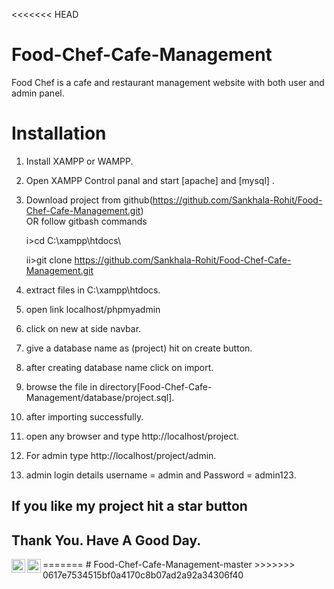 <<<<<<< HEAD
# Food-Chef-Cafe-Management
Food Chef is a cafe and restaurant management website with both user and admin panel.

# Installation

1. Install XAMPP or WAMPP.

2. Open XAMPP Control panal and start [apache] and [mysql] .

3. Download project from github(https://github.com/Sankhala-Rohit/Food-Chef-Cafe-Management.git)  
    OR follow gitbash commands
    
    i>cd C:\\xampp\htdocs\
    
    ii>git clone https://github.com/Sankhala-Rohit/Food-Chef-Cafe-Management.git
    
4. extract files in C:\\xampp\htdocs\.

5. open link localhost/phpmyadmin

6. click on new at side navbar.

7. give a database name as (project) hit on create button.

8. after creating database name click on import.

9. browse the file in directory[Food-Chef-Cafe-Management/database/project.sql].

10. after importing successfully.

11. open any browser and type http://localhost/project.

12. For admin type http://localhost/project/admin.

13. admin login details username = admin and Password = admin123.


##  If you like my project hit a star button
##  Thank You. Have A Good Day.

<a href="https://twitter.com/RohitSankhla13">
  <img align="left" alt=" Rohit Sankhla | Twitter" width="22px" src="https://cdn.jsdelivr.net/npm/simple-icons@v3/icons/twitter.svg" />
</a>
<a href="https://www.instagram.com/sankhala_rohit">
  <img align="left" alt="Rohit Sankhala's Instagram" width="22px" height="22px" src="https://cdn.jsdelivr.net/npm/simple-icons@v3/icons/instagram.svg" />
</a>
=======
# Food-Chef-Cafe-Management-master
>>>>>>> 0617e7534515bf0a4170c8b07ad2a92a34306f40
